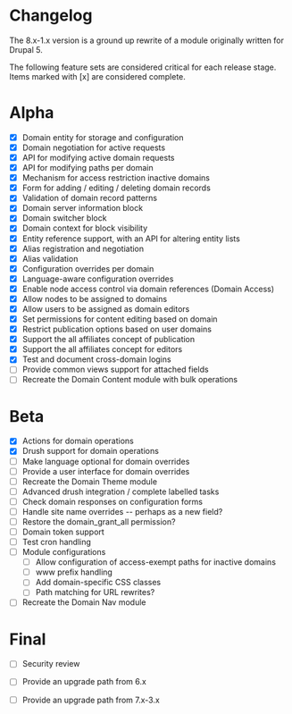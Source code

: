 Changelog
=====

The 8.x-1.x version is a ground up rewrite of a module originally written for
Drupal 5.

The following feature sets are considered critical for each release stage. Items
marked with [x] are considered complete.

# Alpha
- [x] Domain entity for storage and configuration
- [x] Domain negotiation for active requests
- [x] API for modifying active domain requests
- [x] API for modifying paths per domain
- [x] Mechanism for access restriction inactive domains
- [x] Form for adding / editing / deleting domain records
- [x] Validation of domain record patterns
- [x] Domain server information block
- [x] Domain switcher block
- [x] Domain context for block visibility
- [x] Entity reference support, with an API for altering entity lists
- [x] Alias registration and negotiation
- [x] Alias validation
- [x] Configuration overrides per domain
- [x] Language-aware configuration overrides
- [x] Enable node access control via domain references (Domain Access)
- [x] Allow nodes to be assigned to domains
- [x] Allow users to be assigned as domain editors
- [x] Set permissions for content editing based on domain
- [x] Restrict publication options based on user domains
- [x] Support the all affiliates concept of publication
- [x] Support the all affiliates concept for editors
- [x] Test and document cross-domain logins
- [ ] Provide common views support for attached fields
- [ ] Recreate the Domain Content module with bulk operations

# Beta
- [x] Actions for domain operations
- [x] Drush support for domain operations
- [ ] Make language optional for domain overrides
- [ ] Provide a user interface for domain overrides
- [ ] Recreate the Domain Theme module
- [ ] Advanced drush integration / complete labelled tasks
- [ ] Check domain responses on configuration forms
- [ ] Handle site name overrides -- perhaps as a new field?
- [ ] Restore the domain_grant_all permission?
- [ ] Domain token support
- [ ] Test cron handling
- [ ] Module configurations
  - [ ] Allow configuration of access-exempt paths for inactive domains
  - [ ] www prefix handling
  - [ ] Add domain-specific CSS classes
  - [ ] Path matching for URL rewrites?
- [ ] Recreate the Domain Nav module

# Final
- [ ] Security review
- [ ] Provide an upgrade path from 6.x
- [ ] Provide an upgrade path from 7.x-3.x

